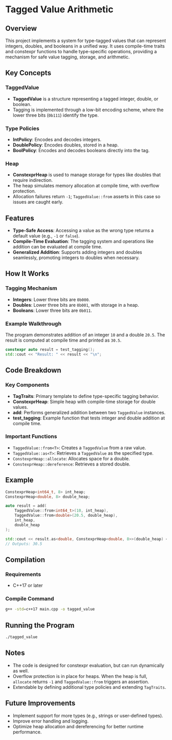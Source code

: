 # Tagged Value Arithmetic

## Overview
This project implements a system for type-tagged values that can represent integers, doubles, and booleans in a unified way. It uses compile-time traits and constexpr functions to handle type-specific operations, providing a mechanism for safe value tagging, storage, and arithmetic.

## Key Concepts
### TaggedValue
- **TaggedValue** is a structure representing a tagged integer, double, or boolean.
- Tagging is implemented through a low-bit encoding scheme, where the lower three bits (`0b111`) identify the type.

### Type Policies
- **IntPolicy**: Encodes and decodes integers.
- **DoublePolicy**: Encodes doubles, stored in a heap.
- **BoolPolicy**: Encodes and decodes booleans directly into the tag.

### Heap
- **ConstexprHeap** is used to manage storage for types like doubles that require indirection.
- The heap simulates memory allocation at compile time, with overflow protection.
- Allocation failures return `-1`; `TaggedValue::from` asserts in this case so issues are caught early.

## Features
- **Type-Safe Access**: Accessing a value as the wrong type returns a default value (e.g., `-1` or `false`).
- **Compile-Time Evaluation**: The tagging system and operations like addition can be evaluated at compile time.
- **Generalized Addition**: Supports adding integers and doubles seamlessly, promoting integers to doubles when necessary.

## How It Works
### Tagging Mechanism
- **Integers**: Lower three bits are `0b000`.
- **Doubles**: Lower three bits are `0b001`, with storage in a heap.
- **Booleans**: Lower three bits are `0b011`.

### Example Walkthrough
The program demonstrates addition of an integer `10` and a double `20.5`.
The result is computed at compile time and printed as `30.5`.

```cpp
constexpr auto result = test_tagging();
std::cout << "Result: " << result << "\n";
```

## Code Breakdown
### Key Components
- **TagTraits**: Primary template to define type-specific tagging behavior.
- **ConstexprHeap**: Simple heap with compile-time storage for double values.
- **add**: Performs generalized addition between two `TaggedValue` instances.
- **test_tagging**: Example function that tests integer and double addition at compile time.

### Important Functions
- `TaggedValue::from<T>`: Creates a `TaggedValue` from a raw value.
- `TaggedValue::as<T>`: Retrieves a `TaggedValue` as the specified type.
- `ConstexprHeap::allocate`: Allocates space for a double.
- `ConstexprHeap::dereference`: Retrieves a stored double.

## Example
```cpp
ConstexprHeap<int64_t, 8> int_heap;
ConstexprHeap<double, 8> double_heap;

auto result = add(
    TaggedValue::from<int64_t>(10, int_heap),
    TaggedValue::from<double>(20.5, double_heap),
    int_heap,
    double_heap
);

std::cout << result.as<double, ConstexprHeap<double, 8>>(double_heap) << "\n";
// Outputs: 30.5
```

## Compilation
### Requirements
- C++17 or later

### Compile Command
```bash
g++ -std=c++17 main.cpp -o tagged_value
```

## Running the Program
```bash
./tagged_value
```

## Notes
- The code is designed for constexpr evaluation, but can run dynamically as well.
- Overflow protection is in place for heaps. When the heap is full, `allocate` returns `-1` and `TaggedValue::from` triggers an assertion.
- Extendable by defining additional type policies and extending `TagTraits`.

## Future Improvements
- Implement support for more types (e.g., strings or user-defined types).
- Improve error handling and logging.
- Optimize heap allocation and dereferencing for better runtime performance.

